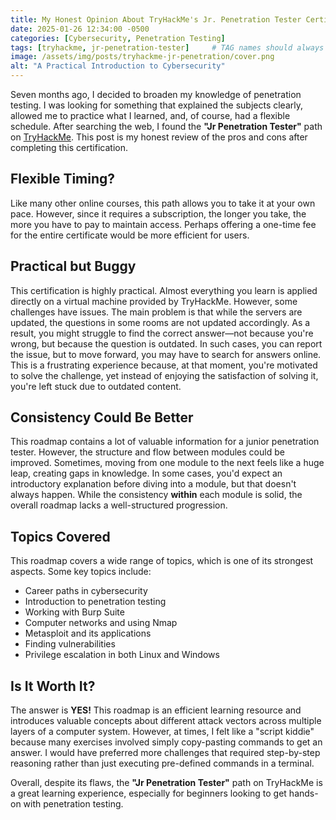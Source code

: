 ```yaml
---
title: My Honest Opinion About TryHackMe's Jr. Penetration Tester Certificate
date: 2025-01-26 12:34:00 -0500
categories: [Cybersecurity, Penetration Testing]
tags: [tryhackme, jr-penetration-tester]     # TAG names should always be lowercase
image: /assets/img/posts/tryhackme-jr-penetration/cover.png
alt: "A Practical Introduction to Cybersecurity"
---
```

Seven months ago, I decided to broaden my knowledge of penetration testing. I was looking for something that explained the subjects clearly, allowed me to practice what I learned, and, of course, had a flexible schedule. After searching the web, I found the **"Jr Penetration Tester"** path on <a href="https://tryhackme.com/r/path/outline/jrpenetrationtester" target="_blank">TryHackMe</a>. This post is my honest review of the pros and cons after completing this certification.

## Flexible Timing?
Like many other online courses, this path allows you to take it at your own pace. However, since it requires a subscription, the longer you take, the more you have to pay to maintain access. Perhaps offering a one-time fee for the entire certificate would be more efficient for users.

## Practical but Buggy
This certification is highly practical. Almost everything you learn is applied directly on a virtual machine provided by TryHackMe. However, some challenges have issues. The main problem is that while the servers are updated, the questions in some rooms are not updated accordingly. As a result, you might struggle to find the correct answer—not because you're wrong, but because the question is outdated. In such cases, you can report the issue, but to move forward, you may have to search for answers online. This is a frustrating experience because, at that moment, you're motivated to solve the challenge, yet instead of enjoying the satisfaction of solving it, you're left stuck due to outdated content.

## Consistency Could Be Better
This roadmap contains a lot of valuable information for a junior penetration tester. However, the structure and flow between modules could be improved. Sometimes, moving from one module to the next feels like a huge leap, creating gaps in knowledge. In some cases, you'd expect an introductory explanation before diving into a module, but that doesn't always happen. While the consistency **within** each module is solid, the overall roadmap lacks a well-structured progression.

## Topics Covered
This roadmap covers a wide range of topics, which is one of its strongest aspects. Some key topics include:
- Career paths in cybersecurity  
- Introduction to penetration testing  
- Working with Burp Suite  
- Computer networks and using Nmap  
- Metasploit and its applications  
- Finding vulnerabilities  
- Privilege escalation in both Linux and Windows  

## Is It Worth It?
The answer is **YES!** This roadmap is an efficient learning resource and introduces valuable concepts about different attack vectors across multiple layers of a computer system. However, at times, I felt like a "script kiddie" because many exercises involved simply copy-pasting commands to get an answer. I would have preferred more challenges that required step-by-step reasoning rather than just executing pre-defined commands in a terminal.

Overall, despite its flaws, the **"Jr Penetration Tester"** path on TryHackMe is a great learning experience, especially for beginners looking to get hands-on with penetration testing.
